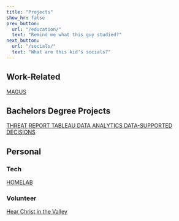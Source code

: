 ```yaml
---
title: "Projects"
show_hr: false
prev_button:
  url: "/education/"
  text: "Remind me what this guy studied?"
next_button:
  url: "/socials/"
  text: "What are this kid's socials?"
---
```


## Work-Related

<div class="projects-container">
    <a href="/projects/magus" class="project-button" style="background-image: url('/images/stock-time-mgmt.jpg');">
        MAGUS
    </a>
</div>

## Bachelors Degree Projects

<div class="projects-container">
    <a href="/projects/threat-report" class="project-button" style="background-image: url('/images/cyberav3ngers.jpg');">
        THREAT REPORT
    </a>
    <a href="/projects/tableau" class="project-button" style="background-image: url('/images/digitalrain.jpg');">
        TABLEAU
    </a>
    <a href="/projects/data-analytics" class="project-button" style="background-image: url('/images/ml.jpg');">
        DATA ANALYTICS
    </a>
    <a href="/projects/data-supported-decisions" class="project-button" style="background-image: url('/images/businesscase.jpg');">
        DATA-SUPPORTED DECISIONS
    </a>
</div>

## Personal

### Tech

<div class="projects-container">
    <a href="/projects/homelab" class="project-button" style="background-image: url('/images/homelab.jpg');">
        HOMELAB
    </a>
</div>

### Volunteer

<div class="projects-container">
    <a href="/projects/hear-christ-valley" class="project-button" style="background-image: url('/images/blanche.jpg');">
        Hear Christ in the Valley
    </a>
</div>
